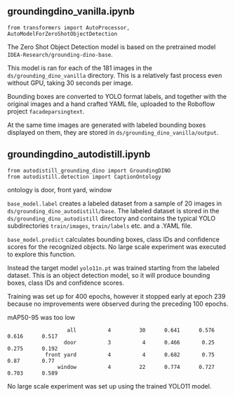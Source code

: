 ## groundingdino_vanilla.ipynb

```
from transformers import AutoProcessor, AutoModelForZeroShotObjectDetection
```

The Zero Shot Object Detection model is based on the pretrained model `IDEA-Research/grounding-dino-base`.

This model is ran for each of the 181 images in the `ds/grounding_dino_vanilla` directory. 
This is a relatively fast process even without GPU, taking 30 seconds per image.

Bounding boxes are converted to YOLO format labels, and together with the original images and a hand crafted YAML file, uploaded to the Roboflow project `facadeparsingtext`.

At the same time images are generated with labeled bounding boxes displayed on them, 
they are stored in `ds/grounding_dino_vanilla/output`.

## groundingdino_autodistill.ipynb

```
from autodistill_grounding_dino import GroundingDINO
from autodistill.detection import CaptionOntology
```

ontology is door, front yard, window

`base_model.label` creates a labeled dataset from a sample of 20 images in `ds/grounding_dino_autodistill/base`.
The labeled dataset is stored in the `ds/grounding_dino_autodistill` directory and contains the typical YOLO subdirectories `train/images`, `train/labels` etc. and a .YAML file.

`base_model.predict` calculates bounding boxes, class IDs and confidence scores for the recognized objects.
No large scale experiment was executed to explore this function.

Instead the target model `yolo11n.pt` was trained starting from the labeled dataset. 
This is an object detection model, so it will produce bounding boxes, class IDs and confidence scores.

Training was set up for 400 epochs, however it stopped early at epoch 239 
because no improvements were observed during the preceding 100 epochs.

mAP50-95 was too low

```
                   all          4         30      0.641      0.576      0.616      0.517
                  door          3          4      0.466       0.25      0.275      0.192
            front yard          4          4      0.682       0.75       0.87       0.77
                window          4         22      0.774      0.727      0.703      0.589
```

No large scale experiment was set up using the trained YOLO11 model.


